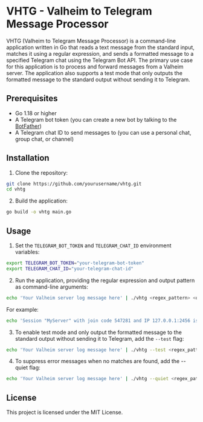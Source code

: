 # VHTG - Valheim to Telegram Message Processor

VHTG (Valheim to Telegram Message Processor) is a command-line application written in Go that reads a text message from the standard input, matches it using a regular expression, and sends a formatted message to a specified Telegram chat using the Telegram Bot API. The primary use case for this application is to process and forward messages from a Valheim server. The application also supports a test mode that only outputs the formatted message to the standard output without sending it to Telegram.

## Prerequisites

- Go 1.18 or higher
- A Telegram bot token (you can create a new bot by talking to the [BotFather](https://core.telegram.org/bots#6-botfather))
- A Telegram chat ID to send messages to (you can use a personal chat, group chat, or channel)

## Installation

1. Clone the repository:

```bash
git clone https://github.com/yourusername/vhtg.git
cd vhtg
```

2. Build the application:

```bash
go build -o vhtg main.go
```

## Usage

1. Set the `TELEGRAM_BOT_TOKEN` and `TELEGRAM_CHAT_ID` environment variables:

```bash
export TELEGRAM_BOT_TOKEN="your-telegram-bot-token"
export TELEGRAM_CHAT_ID="your-telegram-chat-id"
```

2. Run the application, providing the regular expression and output pattern as command-line arguments:

```bash
echo 'Your Valheim server log message here' | ./vhtg <regex_pattern> <output_pattern>
```

For example:

```bash
echo 'Session "MyServer" with join code 547281 and IP 127.0.0.1:2456 is active with 0 player(s)' | ./vhtg 'Session "(?P<session_name>\w+)" with join code (?P<join_code>\d+)' 'Session "{session_name}" has join code {join_code}'
```

3. To enable test mode and only output the formatted message to the standard output without sending it to Telegram, add the `--test` flag:

```bash
echo 'Your Valheim server log message here' | ./vhtg --test <regex_pattern> <output_pattern>
```

4. To suppress error messages when no matches are found, add the --quiet flag:

```bash
echo 'Your Valheim server log message here' | ./vhtg --quiet <regex_pattern> <output_pattern>
```

## License

This project is licensed under the MIT License.
